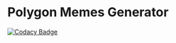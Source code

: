 # Polygon Memes Generator

[![Codacy Badge](https://api.codacy.com/project/badge/Grade/aae9b7b9091142c3bcaa7e63b92552d9)](https://www.codacy.com/app/ibonwe/polygon-memes-generator?utm_source=github.com&amp;utm_medium=referral&amp;utm_content=ibonwe/polygon-memes-generator&amp;utm_campaign=Badge_Grade)

